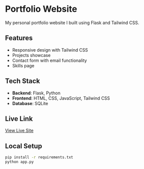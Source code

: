 # Portfolio Website

My personal portfolio website I built using Flask and Tailwind CSS.


## Features
- Responsive design with Tailwind CSS
- Projects showcase
- Contact form with email functionality
- Skills page

## Tech Stack
- **Backend**: Flask, Python
- **Frontend**: HTML, CSS, JavaScript, Tailwind CSS
- **Database**: SQLite

## Live Link
[View Live Site](your-deployment-url-here)

## Local Setup
```bash
pip install -r requirements.txt
python app.py
```
